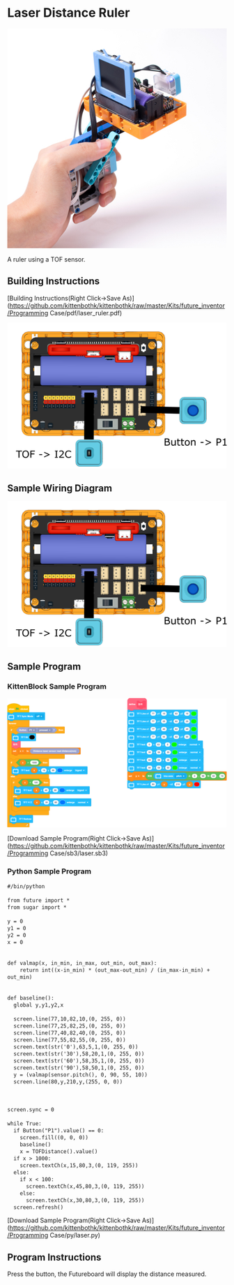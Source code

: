 # Laser Distance Ruler

![](../images/distance_measure.jpg)

A ruler using a TOF sensor.

## Building Instructions

[Building Instructions(Right Click->Save As)](https://github.com/kittenbothk/kittenbothk/raw/master/Kits/future_inventor/Programming Case/pdf/laser_ruler.pdf)

![](../images/ruler_wire.png)

## Sample Wiring Diagram

![](../images/ruler_wire.png)

## Sample Program

### KittenBlock Sample Program

![](../images/ruler_code.png)

[Download Sample Program(Right Click->Save As)](https://github.com/kittenbothk/kittenbothk/raw/master/Kits/future_inventor/Programming Case/sb3/laser.sb3)

### Python Sample Program

    #/bin/python
    
    from future import *
    from sugar import *
    
    y = 0
    y1 = 0
    y2 = 0
    x = 0
    
    
    def valmap(x, in_min, in_max, out_min, out_max):
        return int((x-in_min) * (out_max-out_min) / (in_max-in_min) + out_min)
    
    
    def baseline():
      global y,y1,y2,x
    
      screen.line(77,10,82,10,(0, 255, 0))
      screen.line(77,25,82,25,(0, 255, 0))
      screen.line(77,40,82,40,(0, 255, 0))
      screen.line(77,55,82,55,(0, 255, 0))
      screen.text(str('0'),63,5,1,(0, 255, 0))
      screen.text(str('30'),58,20,1,(0, 255, 0))
      screen.text(str('60'),58,35,1,(0, 255, 0))
      screen.text(str('90'),58,50,1,(0, 255, 0))
      y = (valmap(sensor.pitch(), 0, 90, 55, 10))
      screen.line(80,y,210,y,(255, 0, 0))
    
    
    
    screen.sync = 0
    
    while True:
      if Button("P1").value() == 0:
        screen.fill((0, 0, 0))
        baseline()
        x = TOFDistance().value()
      if x > 1000:
        screen.textCh(x,15,80,3,(0, 119, 255))
      else:
        if x < 100:
          screen.textCh(x,45,80,3,(0, 119, 255))
        else:
          screen.textCh(x,30,80,3,(0, 119, 255))
      screen.refresh()

[Download Sample Program(Right Click->Save As)](https://github.com/kittenbothk/kittenbothk/raw/master/Kits/future_inventor/Programming Case/py/laser.py)

## Program Instructions

Press the button, the Futureboard will display the distance measured.